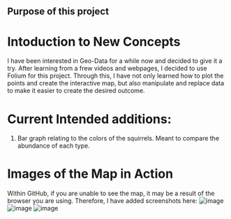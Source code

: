 ## Purpose of this project

# Intoduction to New Concepts
  I have been interested in Geo-Data for a while now and decided to give it a try. After learning from a frew videos and webpages, I decided to use Folium for this project.
  Through this, I have not only learned how to plot the points and create the interactive map, but also manipulate and replace data to make it easier to create the desired outcome. 

# Current Intended additions:
  1. Bar graph relating to the colors of the squirrels. Meant to compare the abundance of each type.

# Images of the Map in Action
  Within GitHub, if you are unable to see the map, it may be a result of the browser you are using. Therefore, I have added screenshots here:
  ![image](https://github.com/Elizabeth-Fitz/Data_and_Maps/assets/113856074/c75c4bcb-e69d-400d-bae4-9d84e79fe35f)
  ![image](https://github.com/Elizabeth-Fitz/Data_and_Maps/assets/113856074/ddf26a04-1e55-4e6f-b4d6-e197fb80c051)
  ![image](https://github.com/Elizabeth-Fitz/Data_and_Maps/assets/113856074/00e6d43b-f7d6-4744-aadd-4ace693aabde)



